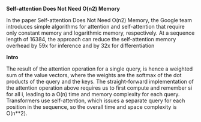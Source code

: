 **Self-attention Does Not Need O(n2) Memory**

In the paper Self-attention Does Not Need O(n2) Memory, the Google team introduces simple algorithms for attention and self-attention that require only constant memory and logarithmic memory, respectively. At a sequence length of 16384, the approach can reduce the self-attention memory overhead by 59x for inference and by 32x for differentiation

**Intro**

The result of the attention operation for a single query, is hence a weighted sum of the value vectors, where the weights
are the softmax of the dot products of the query and the keys.
The straight-forward implementation of the attention operation above requires us to first compute and remember si for
all i, leading to a O(n) time and memory complexity for each query. Transformers use self-attention, which issues a
separate query for each position in the sequence, so the overall time and space complexity is O(n**2).
